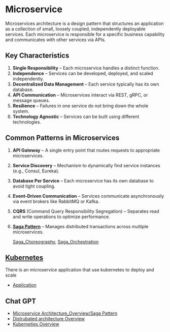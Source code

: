 # Microservice

Microservices architecture is a design pattern that structures an application as a collection of small, loosely coupled, independently deployable services. Each microservice is responsible for a specific business capability and communicates with other services via APIs.

## Key Characteristics
1. **Single Responsibility** – Each microservice handles a distinct function.
2. **Independence** – Services can be developed, deployed, and scaled independently.
3. **Decentralized Data Management** – Each service typically has its own database.
4. **API Communication** – Microservices interact via REST, gRPC, or message queues.
5. **Resilience** – Failures in one service do not bring down the whole system.
6. **Technology Agnostic** – Services can be built using different technologies.

## Common Patterns in Microservices

1. **API Gateway** – A single entry point that routes requests to appropriate microservices.
2. **Service Discovery** – Mechanism to dynamically find service instances (e.g., Consul, Eureka).
3. **Database Per Service** – Each microservice has its own database to avoid tight coupling.
4. **Event-Driven Communication** – Services communicate asynchronously via event brokers like RabbitMQ or Kafka.
5. **CQRS** (Command Query Responsibility Segregation) – Separates read and write operations to optimize performance.
6. [**Saga Pattern**](./SagaPattern/) – Manages distributed transactions across multiple microservices.

    [Saga_Choreography](./SagaPattern/Saga_Choreography/),
    [Saga_Orchestration](./SagaPattern/Saga_Orchestration/)

## [Kubernetes](./MergeAllConcept/k8s/)
There is an microservice application that use kubernetes to deploy and scale
* [Application](./MergeAllConcept/k8s/)
## Chat GPT 

* [Microservice Architecture_Overview/Saga Pattern](https://chatgpt.com/share/68a1d3eb-8b20-8011-b23f-5d2971fed0a0)
* [Distrubated architecture Overview](https://chatgpt.com/share/68a1d423-efb8-8011-a069-95ac71985259)
* [Kuberneties Overview](https://chatgpt.com/share/68a1cf30-d73c-8011-a312-cb08031604da)
